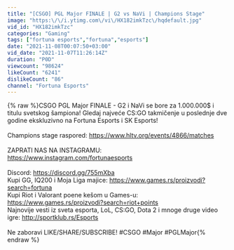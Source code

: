 ```yaml
---
title: "[CSGO] PGL Major FINALE | G2 vs NaVi | Champions Stage"
image: "https:\/\/i.ytimg.com\/vi\/HX182imkTzc\/hqdefault.jpg"
vid_id: "HX182imkTzc"
categories: "Gaming"
tags: ["fortuna esports","fortuna","esports"]
date: "2021-11-08T00:07:50+03:00"
vid_date: "2021-11-07T11:26:14Z"
duration: "P0D"
viewcount: "98624"
likeCount: "6241"
dislikeCount: "86"
channel: "Fortuna Esports"
---
```

{% raw %}CSGO PGL Major FINALE - G2 i NaVi se bore za 1.000.000$ i titulu svetskog šampiona! Gledaj najveće CS:GO takmičenje u poslednje dve godine ekskluzivno na Fortuna Esports i SK Esports! <br /><br />Champions stage raspored: <a rel="nofollow" target="blank" href="https://www.hltv.org/events/4866/matches">https://www.hltv.org/events/4866/matches</a> <br /><br />ZAPRATI NAS NA INSTAGRAMU: <a rel="nofollow" target="blank" href="https://www.instagram.com/fortunaesports">https://www.instagram.com/fortunaesports</a><br /><br />Discord: <a rel="nofollow" target="blank" href="https://discord.gg/755mXba">https://discord.gg/755mXba</a><br />Kupi GG, IQ200 i Moja Liga majice: <a rel="nofollow" target="blank" href="https://www.games.rs/proizvodi?search=fortuna">https://www.games.rs/proizvodi?search=fortuna</a><br />Kupi Riot i Valorant poene kešom u Games-u: <a rel="nofollow" target="blank" href="https://www.games.rs/proizvodi?search=riot+points">https://www.games.rs/proizvodi?search=riot+points</a><br />Najnovije vesti iz sveta esporta, LoL, CS:GO, Dota 2 i mnoge druge video igre: <a rel="nofollow" target="blank" href="http://sportklub.rs/Esports">http://sportklub.rs/Esports</a><br /><br />Ne zaboravi LIKE/SHARE/SUBSCRIBE! #CSGO #Major #PGLMajor{% endraw %}
